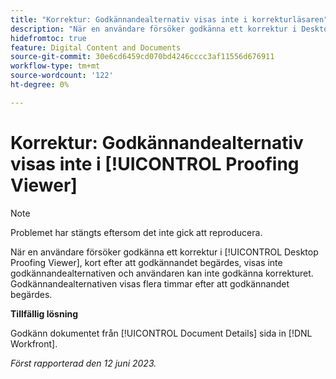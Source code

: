 ```yaml
---
title: "Korrektur: Godkännandealternativ visas inte i korrekturläsaren"
description: "När en användare försöker godkänna ett korrektur i Desktop Proofing Viewer visas inte godkännandealternativen omedelbart efter att godkännandet begärdes och användaren kan inte godkänna korrekturet. Godkännandealternativen visas flera timmar efter att godkännandet begärdes."
hidefromtoc: true
feature: Digital Content and Documents
source-git-commit: 30e6cd6459cd070bd4246cccc3af11556d676911
workflow-type: tm+mt
source-wordcount: '122'
ht-degree: 0%

---
```



# Korrektur: Godkännandealternativ visas inte i [!UICONTROL Proofing Viewer]

>[!NOTE]
>
>Problemet har stängts eftersom det inte gick att reproducera.

När en användare försöker godkänna ett korrektur i [!UICONTROL Desktop Proofing Viewer], kort efter att godkännandet begärdes, visas inte godkännandealternativen och användaren kan inte godkänna korrekturet. Godkännandealternativen visas flera timmar efter att godkännandet begärdes.

**Tillfällig lösning**

Godkänn dokumentet från [!UICONTROL Document Details] sida in [!DNL Workfront].

_Först rapporterad den 12 juni 2023._

